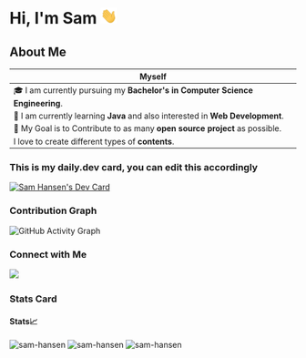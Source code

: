 # Hi, I'm Sam <img src="./assets/Hi.gif" style="width:29px;">

<div style="align:center;">

## About Me
  
Myself|
-----|
🎓 I am currently pursuing my **Bachelor's in Computer Science Engineering**.|
🌱 I am currently learning **Java** and also interested in **Web Development**.|
🎯 My Goal is to Contribute to as many **open source project** as possible.|
I love to create different types of **contents**.|

### This is my daily.dev card, you can edit this accordingly  

<a href="https://app.daily.dev/samhansen"><img src="https://api.daily.dev/devcards/309b8fbde4e54feaa32b8e28a8b42372.png?r=pu0" width="400" alt="Sam Hansen's Dev Card"/></a>

### Contribution Graph

![GitHub Activity Graph](https://activity-graph.herokuapp.com/graph?username=sam-hansen&theme=dracula&hide_border=true)  

</div>

### Connect with Me

<img src="https://img.shields.io/github/followers/sam-hansen?style=social" />

### Stats Card

#### Stats📈
<p style="align:center;">
    <img width="40%" src="https://github-readme-stats.vercel.app/api/top-langs?username=sam-hansen&show_icons=true&theme=dracula&title_color=ff8000&text_color=ffffff&bg_color=6a6a6a&locale=en&layout=compact&hide_border=true" alt="sam-hansen" />
    <img style="width:48%;" src="https://github-readme-stats.vercel.app/api?username=sam-hansen&show_icons=true&theme=dracula&title_color=ff8000&text_color=ffffff&bg_color=6a6a6a&locale=en&hide_border=true" alt="sam-hansen" />
    <img style="width:48%;" src="https://github-readme-streak-stats.herokuapp.com/?user=sam-hansen&theme=highcontrast&hide_border=true" alt="sam-hansen" />
</p>
